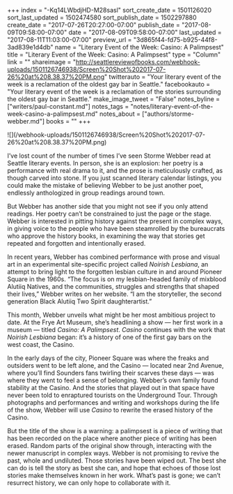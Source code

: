 +++
index = "-Kq14LWbdjHD-M28sasl"
sort_create_date = 1501126020
sort_last_updated = 1502474580
sort_publish_date = 1502297880
create_date = "2017-07-26T20:27:00-07:00"
publish_date = "2017-08-09T09:58:00-07:00"
date = "2017-08-09T09:58:00-07:00"
last_updated = "2017-08-11T11:03:00-07:00"
preview_url = "3d865f44-fd75-b925-44f8-3ad839e1d4db"
name = "Literary Event of the Week: Casino: A Palimpsest"
title = "Literary Event of the Week: Casino: A Palimpsest"
type = "Column"
link = ""
shareimage = "http://seattlereviewofbooks.com/webhook-uploads/1501126746938/Screen%20Shot%202017-07-26%20at%208.38.37%20PM.png"
twitterauto = "Your literary event of the week is a reclamation of the oldest gay bar in Seattle."
facebookauto = "Your literary event of the week is a reclamation of the stories surrounding the oldest gay bar in Seattle."
make_image_tweet = "False"
notes_byline = ["writers/paul-constant.md"]
notes_tags = "notes/literary-event-of-the-week-casino-a-palimpsest.md"
notes_about = ["authors/storme-webber.md"]
books = ""
+++
<p class="image">![](/webhook-uploads/1501126746938/Screen%20Shot%202017-07-26%20at%208.38.37%20PM.png)</p>

I’ve lost count of the number of times I’ve seen Storme Webber read at Seattle literary events. In person, she is an explosion: her poetry is a performance with real drama to it, and the prose is meticulously crafted, as though carved into stone. If you just scanned literary calendar listings, you could make the mistake of believing Webber to be just another poet, endlessly anthologized in group readings around town.

But Webber has another side that you might not see if you only attend readings. Her poetry can’t be constrained to just the page or the stage. Webber is interested in pitting history against the present in complex ways, in giving voice to the people who have been steamrolled by the bureaucrats who approve the history books, in examining the way that stories get repeated and forgotten and intentionally erased.

In recent years, Webber has combined performance with prose and visual art in an experimental site-specific project called *Noirish Lesbiana*, an attempt to bring light to the forgotten lesbian culture in and around Pioneer Square in the 1960s. “The focus is on my lesbian-headed family of mixblood Alutiiq Natives, and the communities, struggles and strengths that shaped their lives,” Webber writes on her website. “I am the storyteller, the second generation Black Alutiiq Two Spirit daughterartist.”

This month, Webber unveils what might be her most ambitious project to date. At the Frye Art Museum, she’s headlining a show — her first work in a museum — titled *Casino: A Palimpsest*. *Casino* continues with the work that *Noirish Lesbiana* began: it’s a history of one of the first gay bars on the west coast, the Casino. 

In the early days of the city, Pioneer Square was where the freaks and outsiders went to be left alone, and the Casino — located near 2nd Avenue, where you’ll find Sounders fans twirling their scarves these days —  was where they went to feel a sense of belonging. Webber’s own family found stability at the Casino. And the stories that played out in that space have never been told to enraptured tourists on the Underground Tour. Through photographs and performances and writing and workshops during the life of the show, Webber will use *Casino* to rewrite the erased history of the Casino. 

But the title of the show is a warning: a palimpsest is a piece of writing that has been recorded on the place where another piece of writing has been erased. Random parts of the original show through, interacting with the newer manuscript in complex ways. Webber is not promising to revive the past, whole and undiluted. Those stories have been wiped out. The best she can do is tell the story as best she can, and hope that echoes of those lost stories make themselves known in her work. What’s past is gone; we can’t resurrect history, we can only hope to collaborate with it.
